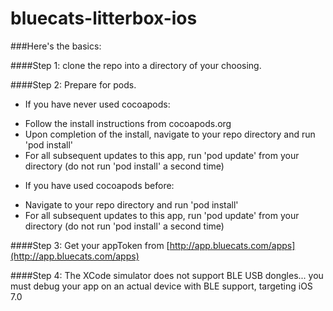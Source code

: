bluecats-litterbox-ios
======================
###Here's the basics:


####Step 1:  clone the repo into a directory of your choosing.

####Step 2:  Prepare for pods.

- If you have never used cocoapods:
 + Follow the install instructions from cocoapods.org
 + Upon completion of the install, navigate to your repo directory and run 'pod install'
 + For all subsequent updates to this app, run 'pod update' from your directory (do not run 'pod install' a second time)
        
        
- If you have used cocoapods before:
 + Navigate to your repo directory and run 'pod install'
 + For all subsequent updates to this app, run 'pod update' from your directory (do not run 'pod install' a second time)


####Step 3:  Get your appToken from [http://app.bluecats.com/apps](http://app.bluecats.com/apps)


####Step 4:  The XCode simulator does not support BLE USB dongles...   you must debug your app on an actual device with BLE support, targeting iOS 7.0

